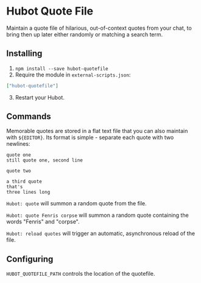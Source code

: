 # Hubot Quote File

Maintain a quote file of hilarious, out-of-context quotes from your chat, to bring then up later
either randomly or matching a search term.

## Installing

1. `npm install --save hubot-quotefile`
2. Require the module in `external-scripts.json`:

  ```json
  ["hubot-quotefile"]
  ```

3. Restart your Hubot.

## Commands

Memorable quotes are stored in a flat text file that you can also maintain with `${EDITOR}`. Its format is simple - separate each quote with two newlines:

```
quote one
still quote one, second line

quote two

a third quote
that's
three lines long
```

`Hubot: quote` will summon a random quote from the file.

`Hubot: quote Fenris corpse` will summon a random quote containing the words "Fenris" and "corpse".

`Hubot: reload quotes` will trigger an automatic, asynchronous reload of the file.

## Configuring

`HUBOT_QUOTEFILE_PATH` controls the location of the quotefile.
